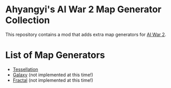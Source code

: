 Ahyangyi's AI War 2 Map Generator Collection
============================================

This repository contains a mod that adds extra map generators for [AI War 2](https://wiki.arcengames.com/index.php?title=AI_War_2:AI_War_2).

# List of Map Generators
* [Tessellation](Docs/Tessellation.md)
* [Galaxy](Docs/Galaxy.md) (not implemented at this time!)
* [Fractal](Docs/Fractal.md) (not implemented at this time!)
